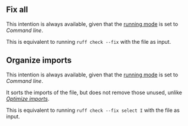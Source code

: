 ## Fix all

This intention is always available,
given that the [running mode][1] is set to <i>Command line</i>.

This is equivalent to running `ruff check --fix` with the file as input.


## Organize imports

This intention is always available,
given that the [running mode][1] is set to <i>Command line</i>.

It sorts the imports of the file, but does not remove those unused,
unlike <i>[Optimize imports][2]</i>.

This is equivalent to running `ruff check --fix select I`
with the file as input.


  [1]: running-modes.md
  [2]: formatting.md#optimize-imports

